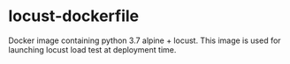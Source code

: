 # locust-dockerfile
Docker image containing python 3.7 alpine + locust. This image is used for launching locust load test at deployment time.
